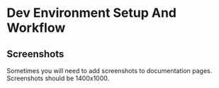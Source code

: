 # Dev Environment Setup And Workflow

## Screenshots

Sometimes you will need to add screenshots to documentation pages. Screenshots should be 1400x1000.
